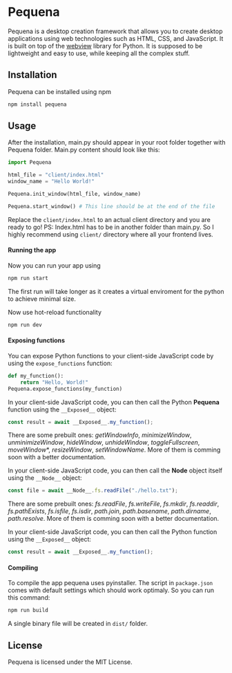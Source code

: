 # Pequena
Pequena is a desktop creation framework that allows you to create desktop applications using web technologies such as HTML, CSS, and JavaScript. It is built on top of the [webview](https://pypi.org/project/pywebview/) library for Python.
It is supposed to be lightweight and easy to use, while keeping all the complex stuff.

## Installation
Pequena can be installed using npm
```bash
npm install pequena
```

## Usage
After the installation, main.py should appear in your root folder together with Pequena folder.
Main.py content should look like this:
```python
import Pequena

html_file = "client/index.html"
window_name = "Hello World!"

Pequena.init_window(html_file, window_name)

Pequena.start_window() # This line should be at the end of the file
``` 

Replace the `client/index.html` to an actual client directory and you are ready to go!
PS: Index.html has to be in another folder than main.py. So I highly recommend using `client/` directory where all your frontend lives.

#### Running the app
Now you can run your app using
```bash
npm run start
```
The first run will take longer as it creates a virtual enviroment for the python to achieve minimal size.

Now use hot-reload functionality
```bash
npm run dev
```

#### Exposing functions
You can expose Python functions to your client-side JavaScript code by using the `expose_functions` function:
```python
def my_function():
    return "Hello, World!"
Pequena.expose_functions(my_function)
``` 

In your client-side JavaScript code, you can then call the Python **Pequena** function using the `__Exposed__` object:
```Javascript
const result = await __Exposed__.my_function();
```
There are some prebuilt ones: *getWindowInfo*, *minimizeWindow*, *unminimizeWindow*, *hideWindow*, *unhideWindow*, *toggleFullscreen*, *moveWindow**, *resizeWindow*, *setWindowName*. More of them is comming soon with a better documentation.

In your client-side JavaScript code, you can then call the **Node** object itself using the `__Node__` object:
```Javascript
const file = await __Node__.fs.readFile("./hello.txt");
```
There are some prebuilt ones: *fs.readFile*, *fs.writeFile*, *fs.mkdir*, *fs.readdir*, *fs.pathExists*, *fs.isfile*, *fs.isdir*, *path.join*, *path.basename*, *path.dirname*, *path.resolve*. More of them is comming soon with a better documentation.


In your client-side JavaScript code, you can then call the Python function using the `__Exposed__` object:
```Javascript
const result = await __Exposed__.my_function();
```

#### Compiling
To compile the app pequena uses pyinstaller. The script in `package.json` comes with default settings which should work optimaly.
So you can run this command:
```bash
npm run build
```
A single binary file will be created in `dist/` folder.

## License
Pequena is licensed under the MIT License.